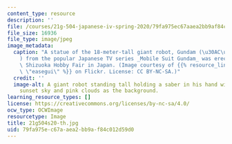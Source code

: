 ```yaml
---
content_type: resource
description: ''
file: /courses/21g-504-japanese-iv-spring-2020/79fa975ec67aaea2bb9af84c012d59d0_21g504s20-th.jpg
file_size: 16936
file_type: image/jpeg
image_metadata:
  caption: "A statue of the 18-meter-tall giant robot, Gundam (\u30AC\u30F3\u30C0\u30E0\
    ) from the popular Japanese TV series _Mobile Suit Gundam_ was erected at the\
    \ Shizuoka Hobby Fair in Japan. (Image courtesy of {{% resource_link \"29f5de0b-0816-48a0-99e4-8f424932eaa1\"\
    \ \"easegui\" %}} on Flickr. License: CC BY-NC-SA.)"
  credit: ''
  image-alt: A giant robot standing tall holding a saber in his hand with a purple
    sunset sky and pink clouds as the background.
learning_resource_types: []
license: https://creativecommons.org/licenses/by-nc-sa/4.0/
ocw_type: OCWImage
resourcetype: Image
title: 21g504s20-th.jpg
uid: 79fa975e-c67a-aea2-bb9a-f84c012d59d0
---
```

